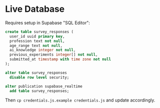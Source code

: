 # Live Database

Requires setup in Supabase "SQL Editor":

```sql
create table survey_responses (
  user_id uuid primary key,
  profession text not null,
  age_range text not null,
  ai_knowledge integer not null,
  previous_experiments integer[] not null,
  submitted_at timestamp with time zone not null
);

alter table survey_responses
  disable row level security;

alter publication supabase_realtime
  add table survey_responses;
```

Then `cp credentials.js.example credentials.js` and update accordingly.